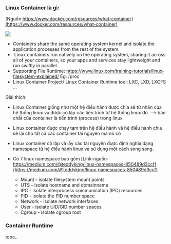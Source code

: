 ### Linux Container là gì:
[Nguồn https://www.docker.com/resources/what-container](https://www.docker.com/resources/what-container)

<img src="https://https://www.redhat.com/cms/managed-files/virtualization-vs-containers.png">

- Containers share the same operating system kernel and isolate the application processes from the rest of the system.
-  Linux containers run natively on the operating system, sharing it across all of your containers, so your apps and services stay lightweight and run swiftly in parallel.
- Supporting File Runtime: https://www.linux.com/training-tutorials/linux-filesystem-explained/
    Eg: /proc
- Linux Container Project/ Linux Container Runtime tool: LXC, LXD, LXCFS …

Giải thích:
- Linux Container giống như một hệ điều hành được chia sẻ từ nhân của hệ thống linux và được cô lập các tiến trình từ hệ thống linux đó. --> bản chất của container là tiến trình (process) trong linux

- Linux container được chạy tạm trên hệ điều hành và hệ điều hành chia sẻ lại cho tất cả các container tài nguyên mà nó có
- Linux container cô lập và lấy các tài nguyên được định nghĩa dạng namespace từ hệ điều hành linux và sử dụng một cách song song.
- Có 7 linux namespace bao gồm [Link-nguồn- https://medium.com/@teddyking/linux-namespaces-850489d3ccf](https://medium.com/@teddyking/linux-namespaces-850489d3ccf)
    - Mount - isolate filesystem mount points
    - UTS - isolate hostname and domainname 
    - IPC - isolate interprocess communication (IPC) resources
    - PID - isolate the PID number space
    - Network - isolate network interfaces
    - User - isolate UID/GID number spaces
    - Cgroup - isolate cgroup root 

### Container Runtime
tobe..
